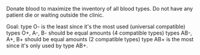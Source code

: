 Donate blood to maximize the inventory of all blood types. Do not have any patient die or waiting outside the clinic.

Goal: type O- is the least since it's the most used (universal compatible)
types O+, A-, B- should be equal amounts (4 compatible types)
types AB-, A+, B+ should be equal amounts (2 compatible types)
type AB+ is the most since it's only used by type AB+.